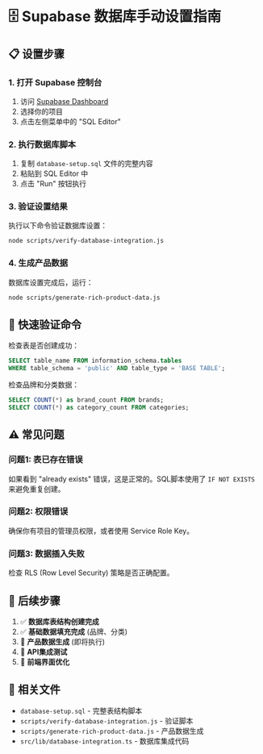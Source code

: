 # 🗄️ Supabase 数据库手动设置指南

## 📋 设置步骤

### 1. 打开 Supabase 控制台
1. 访问 [Supabase Dashboard](https://supabase.com/dashboard)
2. 选择你的项目
3. 点击左侧菜单中的 "SQL Editor"

### 2. 执行数据库脚本
1. 复制 `database-setup.sql` 文件的完整内容
2. 粘贴到 SQL Editor 中
3. 点击 "Run" 按钮执行

### 3. 验证设置结果
执行以下命令验证数据库设置：
```bash
node scripts/verify-database-integration.js
```

### 4. 生成产品数据
数据库设置完成后，运行：
```bash
node scripts/generate-rich-product-data.js
```

## 🎯 快速验证命令

检查表是否创建成功：
```sql
SELECT table_name FROM information_schema.tables 
WHERE table_schema = 'public' AND table_type = 'BASE TABLE';
```

检查品牌和分类数据：
```sql
SELECT COUNT(*) as brand_count FROM brands;
SELECT COUNT(*) as category_count FROM categories;
```

## ⚠️ 常见问题

### 问题1: 表已存在错误
如果看到 "already exists" 错误，这是正常的。SQL脚本使用了 `IF NOT EXISTS` 来避免重复创建。

### 问题2: 权限错误
确保你有项目的管理员权限，或者使用 Service Role Key。

### 问题3: 数据插入失败
检查 RLS (Row Level Security) 策略是否正确配置。

## 🚀 后续步骤

1. ✅ **数据库表结构创建完成**
2. ✅ **基础数据填充完成** (品牌、分类)
3. 🔄 **产品数据生成** (即将执行)
4. 🔄 **API集成测试**
5. 🔄 **前端界面优化**

## 🔗 相关文件

- `database-setup.sql` - 完整表结构脚本
- `scripts/verify-database-integration.js` - 验证脚本
- `scripts/generate-rich-product-data.js` - 产品数据生成
- `src/lib/database-integration.ts` - 数据库集成代码